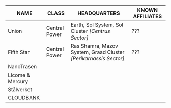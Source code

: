 
| **NAME**         | **CLASS**     | **HEADQUARTERS**                                                 | **KNOWN AFFILIATES** |
| ---------------- | ------------- | ---------------------------------------------------------------- | -------------------- |
| Union            | Central Power | Earth, Sol System, Sol Cluster *[Centrus Sector]*                | ???                  |
| Fifth Star       | Central Power | Ras Shamra, Mazov System, Graad Cluster *[Perikarnassis Sector]* | ???                  |
| NanoTrasen       |               |                                                                  |                      |
| Licome & Mercury |               |                                                                  |                      |
| Stålverket       |               |                                                                  |                      |
| CLOUDBANK        |               |                                                                  |                      |

